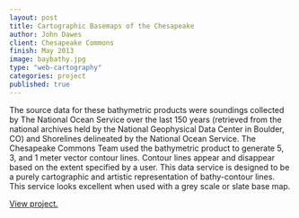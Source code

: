 ```yaml
---
layout: post
title: Cartographic Basemaps of the Chesapeake
author: John Dawes
client: Chesapeake Commons
finish: May 2013
image: baybathy.jpg
type: "web-cartography"
categories: project
published: true
---
```


The source data for these bathymetric products were soundings collected by The National Ocean Service over the last 150 years (retrieved from the national archives held by the National Geophysical Data Center in Boulder, CO) and Shorelines delineated by the National Ocean Service.  The Chesapeake Commons Team used the bathymetric product to generate 5, 3, and 1 meter vector contour lines.  Contour lines appear and disappear based on the extent specified by a user.  This data service is designed to be a purely cartographic and artistic representation of bathy-contour lines.  This service looks excellent when used with a grey scale or slate base map.

<a class="lego" href="http://chesapeakec.maps.arcgis.com/apps/StorytellingTextLegend/index.html?appid=685d712a74b44a7998da5dc10326787f" target="_blank">View project.</a>